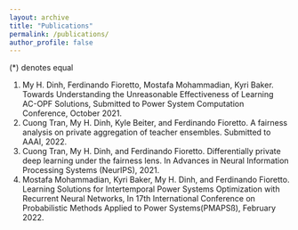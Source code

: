 ```yaml
---
layout: archive
title: "Publications"
permalink: /publications/
author_profile: false
---
```


(*) denotes equal 
1. My H. Dinh, Ferdinando Fioretto, Mostafa Mohammadian, Kyri Baker. Towards Understanding the Unreasonable Effectiveness of Learning AC-OPF Solutions, Submitted to Power System Computation Conference, October 2021.
2. Cuong Tran, My H. Dinh, Kyle Beiter, and Ferdinando Fioretto. A fairness analysis on private aggregation of teacher ensembles. Submitted to AAAI, 2022.
3. Cuong Tran, My H. Dinh, and Ferdinando Fioretto. Differentially private deep learning under the fairness lens. In Advances in Neural Information Processing Systems (NeurIPS), 2021.
4. Mostafa Mohammadian, Kyri Baker, My H. Dinh, and Ferdinando Fioretto. Learning Solutions for Intertemporal Power Systems Optimization with Recurrent Neural Networks, In 17th International Conference on Probabilistic Methods Applied to Power Systems(PMAPSß), February 2022.